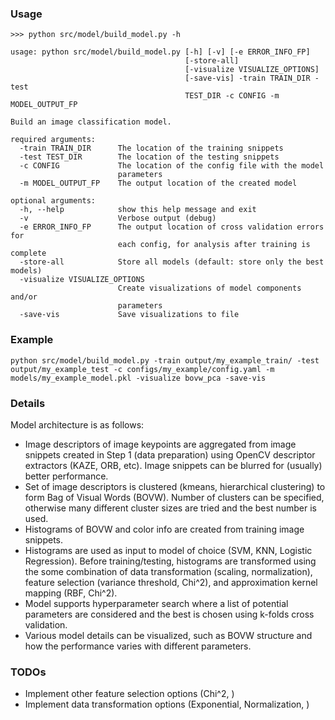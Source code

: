 
### Usage
```
>>> python src/model/build_model.py -h

usage: python src/model/build_model.py [-h] [-v] [-e ERROR_INFO_FP]
                                       [-store-all]
                                       [-visualize VISUALIZE_OPTIONS]
                                       [-save-vis] -train TRAIN_DIR -test
                                       TEST_DIR -c CONFIG -m MODEL_OUTPUT_FP

Build an image classification model.

required arguments:
  -train TRAIN_DIR      The location of the training snippets
  -test TEST_DIR        The location of the testing snippets
  -c CONFIG             The location of the config file with the model
                        parameters
  -m MODEL_OUTPUT_FP    The output location of the created model

optional arguments:
  -h, --help            show this help message and exit
  -v                    Verbose output (debug)
  -e ERROR_INFO_FP      The output location of cross validation errors for
                        each config, for analysis after training is complete
  -store-all            Store all models (default: store only the best models)
  -visualize VISUALIZE_OPTIONS
                        Create visualizations of model components and/or
                        parameters
  -save-vis             Save visualizations to file
```

### Example

```
python src/model/build_model.py -train output/my_example_train/ -test output/my_example_test -c configs/my_example/config.yaml -m models/my_example_model.pkl -visualize bovw_pca -save-vis
```

### Details

Model architecture is as follows:
* Image descriptors of image keypoints are aggregated from image snippets created in Step 1 (data preparation) using OpenCV descriptor extractors (KAZE, ORB, etc). Image snippets can be blurred for (usually) better performance.
* Set of image descriptors is clustered (kmeans, hierarchical clustering) to form Bag of Visual Words (BOVW). Number of clusters can be specified, otherwise many different cluster sizes are tried and the best number is used.
* Histograms of BOVW and color info are created from training image snippets.
* Histograms are used as input to model of choice (SVM, KNN, Logistic Regression). Before training/testing, histograms are transformed using the some combination of data transformation (scaling, normalization), feature selection (variance threshold, Chi^2), and approximation kernel mapping (RBF, Chi^2).
* Model supports hyperparameter search where a list of potential parameters are considered and the best is chosen using k-folds cross validation.
* Various model details can be visualized, such as BOVW structure and how the performance varies with different parameters.


### TODOs

* Implement other feature selection options (Chi^2, )
* Implement data transformation options (Exponential, Normalization, )

